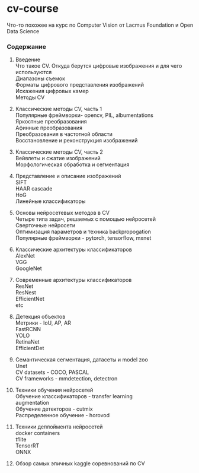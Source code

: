 # cv-course

Что-то похожее на курс по Computer Vision от Lacmus Foundation и Open Data Science  

### Содержание  

1. Введение  
Что такое CV. 
Откуда берутся цифровые изображения и для чего используются  
Диапазоны съемок  
Форматы цифрового представления изображений  
Искажения цифровых камер  
Методы CV  

2. Классические методы CV, часть 1  
Популярные фреймворки- opencv, PIL, albumentations  
Яркостные преобразования  
Афинные преобразования  
Преобразования в частотной области  
Восстановление и реконструкция изображений  

3. Классические методы CV, часть 2  
Вейвлеты и сжатие изображений  
Морфологическая обработка и сегментация

4. Представление и описание изображений  
SIFT  
HAAR cascade  
HoG  
Линейные классификаторы  

5. Основы нейросетевых методов в CV  
Четыре типа задач, решаемых с помощью нейросетей  
Сверточные нейросети  
Оптимизация параметров и техника backpropogation  
Популярные фреймворки - pytorch, tensorflow, mxnet  

6. Классические архитектуры классификаторов  
AlexNet  
VGG  
GoogleNet  

7. Современные архитектуры классификаторов  
ResNet  
ResNest  
EfficientNet  
etc  

8. Детекция объектов  
Метрики - IoU, AP, AR  
FastRCNN  
YOLO  
RetinaNet  
EfficientDet  

9. Семантическая сегментация, датасеты и model zoo  
Unet  
CV datasets - COCO, PASCAL  
CV frameworks - mmdetection, detectron  

10. Техники обучения нейросетей  
Обучение классификаторов - transfer learning  
augmentation  
Обучение детекторов - cutmix  
Распределенное обучение - horovod  

11. Техники деплоймента нейросетей  
docker containers  
tflite  
TensorRT  
ONNX  

12. Обзор самых эпичных kaggle соревнований по CV  

